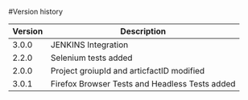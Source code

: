 #Version history

|Version | Description|
|--------|------------|
|3.0.0   | JENKINS Integration  |
|2.2.0   | Selenium tests added |
|2.0.0   | Project groiupId and articfactID modified |
|3.0.1   | Firefox Browser Tests and Headless Tests added |
